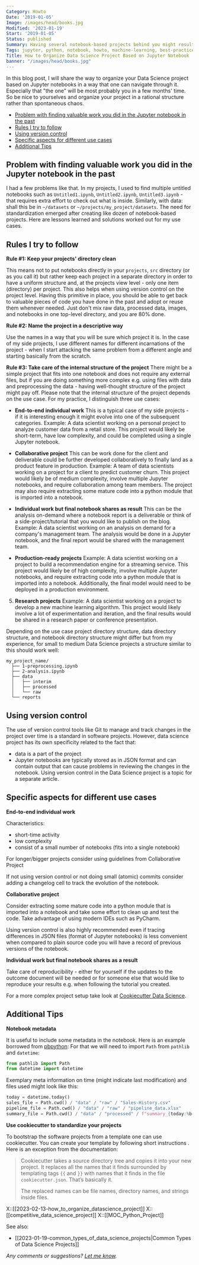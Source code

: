 ```yaml
---
Category: Howto
Date: '2019-01-05'
Image: /images/head/books.jpg
Modified: '2023-01-19'
Start: '2019-01-05'
Status: published
Summary: Having several notebook-based projects behind you might result in a mess in the projects directory. Organize your Data Science project based on Jupyter notebooks in a way that one can navigate through it. Especially that "the one" will be most probably you in a few months time. To achieve that, keep your projects directory clean, name the project in a descriptive way and take care of the internal structure of the project.
Tags: jupyter, python, notebook, howto, machine-learning, best-practices, project-management, data-science
Title: How to Organize Data Science Project Based on Jupyter Notebook
banner: "/images/head/books.jpg"
---
```


In this blog post, I will share the way to organize your Data Science project based on Jupyter notebooks in a way that one can navigate through it. Especially that "the one" will be most probably you in a few months' time. So be nice to yourselves and organize your project in a rational structure rather than spontaneous chaos.

<!-- MarkdownTOC autolink="true" autoanchor="true" -->

- [Problem with finding valuable work you did in the Jupyter notebook in the past](#problem-with-finding-valuable-work-you-did-in-the-jupyter-notebook-in-the-past)
- [Rules I try to follow](#rules-i-try-to-follow)
- [Using version control](#using-version-control)
- [Specific aspects for different use cases](#specific-aspects-for-different-use-cases)
- [Additional Tips](#additional-tips)

<!-- /MarkdownTOC -->

<a id="problem-with-finding-valuable-work-you-did-in-the-jupyter-notebook-in-the-past"></a>
## Problem with finding valuable work you did in the Jupyter notebook in the past
I had a few problems like that. In my projects, I used to find multiple untitled notebooks such as `Untitled1.ipynb`, `Untitled2.ipynb`, `Untitled3.ipynb` - that requires extra effort to check out what is inside. Similarly, with data: shall this be in `~/datasets` or `~/projects/my_project/datasets`. The need for standardization emerged after creating like dozen of notebook-based projects. Here are lessons learned and solutions worked out for my use cases.

<a id="rules-i-try-to-follow"></a>
## Rules I try to follow
**Rule #1: Keep your projects' directory clean**

This means not to put notebooks directly in your `projects`, `src` directory (or as you call it) but rather keep each project in a separate directory in order to have a uniform structure and, at the projects view level - only one item (directory) per project. This also helps when using version control on the project level.
Having this primitive in place, you should be able to get back to valuable pieces of code you have done in the past and adopt or reuse them whenever needed. Just don't mix raw data, processed data, images, and notebooks in one top-level directory, and you are 80% done.

**Rule #2: Name the project in a descriptive way**

Use the names in a way that you will be sure which project it is. In the case of my side projects, I use different names for different incarnations of the project - when I start attacking the same problem from a different angle and starting basically from the scratch.

**Rule #3: Take care of the internal structure of the project**
There might be a simple project that fits into one notebook and does not require any external files, but if you are doing something more complex e.g. using files with data and preprocessing the data - having well-thought structure of the project might pay off. Please note that the internal structure of the project depends on the use case. For my practice, I distinguish three use cases:

* **End-to-end individual work**
This is a typical case of my side projects - if it is interesting enough it might evolve into one of the subsequent categories.
Example: A data scientist working on a personal project to analyze customer data from a retail store. This project would likely be short-term, have low complexity, and could be completed using a single Jupyter notebook.
	
* **Collaborative project**
This can be work done for the client and deliverable could be further developed collaboratively to finally land as a product feature in production.
Example: A team of data scientists working on a project for a client to predict customer churn. This project would likely be of medium complexity, involve multiple Jupyter notebooks, and require collaboration among team members. The project may also require extracting some mature code into a python module that is imported into a notebook.
	
* **Individual work but final notebook shares as result**
This can be the analysis on-demand where a notebook report is a deliverable or think of a side-project/tutorial that you would like to publish on the blog.
Example: A data scientist working on an analysis on demand for a company's management team. The analysis would be done in a Jupyter notebook, and the final report would be shared with the management team.

- **Production-ready projects**
Example: A data scientist working on a project to build a recommendation engine for a streaming service. This project would likely be of high complexity, involve multiple Jupyter notebooks, and require extracting code into a python module that is imported into a notebook. Additionally, the final model would need to be deployed in a production environment.

5.  **Research projects**
Example: A data scientist working on a project to develop a new machine learning algorithm. This project would likely involve a lot of experimentation and iteration, and the final results would be shared in a research paper or conference presentation.

Depending on the use case project directory structure, data directory structure, and notebook directory structure might differ but from my experience, for small to medium Data Science projects a structure similar to this should work well:
```text
my_project_name/
  ├── 1-preprocessing.ipynb
  ├── 2-analysis.ipynb
  ├── data
  │   ├── interim
  │   ├── processed
  │   └── raw
  └── reports
```

<a id="using-version-control"></a>
## Using version control
The use of version control tools like Git to manage and track changes in the project over time is a standard in software projects. However, data science project has its own specificity related to the fact that:
- data is a part of the project
- Jupyter notebooks are typically stored as in JSON format and can contain output that can cause problems in reviewing the changes in the notebook.
Using version control in the Data Science project is a topic for a separate article.

<a id="specific-aspects-for-different-use-cases"></a>
## Specific aspects for different use cases

**End-to-end individual work**

Characteristics:

* short-time activity
* low complexity
* consist of a small number of notebooks (fits into a single notebook)

For longer/bigger projects consider using guidelines from Collaborative Project

If not using version control or not doing small (atomic) commits consider adding a changelog cell to track the evolution of the notebook.

**Collaborative project**

Consider extracting some mature code into a python module that is imported into a notebook and take some effort to clean up and test the code. Take advantage of using modern IDEs such as PyCharm.

Using version control is also highly recommended even if tracing differences in JSON files (format of Jupyter notebooks) is less convenient when compared to plain source code you will have a record of previous versions of the notebook.

**Individual work but final notebook shares as a result**

Take care of reproducibility - either for yourself if the updates to the outcome document will be needed or for someone else that would like to reproduce your results e.g. when following the tutorial you created.

For a more complex project setup take look at [Cookiecutter Data Science](https://drivendata.github.io/cookiecutter-data-science).

<a id="additional-tips"></a>
## Additional Tips
**Notebook metadata**

It is useful to include some metadata in the notebook. Here is an example borrowed from [pbpython](http://pbpython.com/notebook-process.html):
For that we will need to import `Path` from `pathlib` and `datetime`:

```python
from pathlib import Path
from datetime import datetime
```
Exemplary meta information on time (might indicate last modification) and files used might look like this:
```python
today = datetime.today()
sales_file = Path.cwd() / "data" / "raw" / "Sales-History.csv"
pipeline_file = Path.cwd() / "data" / "raw" / "pipeline_data.xlsx"
summary_file = Path.cwd() / "data" / "processed" / f"summary_{today:%b-%d-%Y}.pkl"
```

**Use cookiecutter to standardize your projects**

To bootstrap the software projects from a template one can use cookiecutter. You can create your template by following short instructions [](). Here is an exception from the documentation:

> Cookiecutter takes a source directory tree and copies it into your new project. It replaces all the names that it finds surrounded by templating tags `{{` and `}}` with names that it finds in the file `cookiecutter.json`. That’s basically it.
>
> The replaced names can be file names, directory names, and strings inside files.

X::[[2023-02-13-how_to_organize_datascience_project]]
X::[[competitive_data_science_project]]
X::[[MOC_Python_Project]]

See also:
- [[2023-01-19-common_types_of_data_science_projects|Common Types of Data Science Projects]]




*Any comments or suggestions? [Let me know](mailto:ksafjan@gmail.com?subject=Blog+post).*
